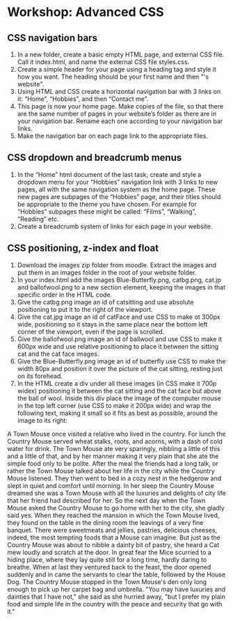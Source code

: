 # Workshop: Advanced CSS

## CSS navigation bars

1)	In a new folder, create a basic empty HTML page, and external CSS file. Call it index.html, and name the external CSS file styles.css.
2)	Create a simple header for your page using a heading tag and style it how you want. The heading should be your first name and then "'s website".
3)	Using HTML and CSS create a horizontal navigation bar with 3 links on it: “Home”, “Hobbies”, and then “Contact me”.
4)	This page is now your home page. Make copies of the file, so that there are the same number of pages in your website’s folder as there are in your navigation bar. Rename each one according to your navigation bar links.
5)	Make the navigation bar on each page link to the appropriate files.

## CSS dropdown and breadcrumb menus

1)	In the “Home” html document of the last task, create and style a dropdown menu for your “Hobbies” navigation link with 3 links to new pages, all with the same navigation system as the home page. These new pages are subpages of the “Hobbies” page, and their titles should be appropriate to the theme you have chosen. For example for “Hobbies” subpages these might be called: “Films”, “Walking”, “Reading” etc.
2)	Create a breadcrumb system of links for each page in your website. 

## CSS positioning, z-index and float

1)	Download the images zip folder from moodle. Extract the images and put them in an images folder in the root of your website folder.
2)	In your index.html add the images Blue-Butterfly.png, catbg.png, cat.jp and ballofwool.png to a new section element, keeping the images in that specific order in the HTML code.
3)	Give the catbg.png image an id of catsitting and use absolute positioning to put it to the right of the viewport.
4)	Give the cat.jpg image an id of catFace and use CSS to make ot 300px wide, positioning so it stays in the same place near the bottom left corner of the viewport, even if the page is scrolled.
5)	Give the ballofwool.png image an id of ballwool and use CSS to make it 600px wide and use relative positioning to place it between the sitting cat and the cat face images.
6)	Give the Blue-Butterfly.png image an id of butterfly use CSS to make the width 80px and position it over the picture of the cat sitting, resting just on its forehead.
7)   In the HTML create a div under all these images (in CSS make it 700p widex) positioning it between the cat sitting and the cat face but above the ball of wool. Inside this div place the image of the computer mouse in the top left corner (use CSS to make it 200px wide) and wrap the following text, making it small so it fits as best as possible, around the image to its right:  

A Town Mouse once visited a relative who lived in the country. For lunch the Country Mouse served wheat stalks, roots, and acorns, with a dash of cold water for drink. The Town Mouse ate very sparingly, nibbling a little of this and a little of that, and by her manner making it very plain that she ate the simple food only to be polite. After the meal the friends had a long talk, or rather the Town Mouse talked about her life in the city while the Country Mouse listened. They then went to bed in a cozy nest in the hedgerow and slept in quiet and comfort until morning. In her sleep the Country Mouse dreamed she was a Town Mouse with all the luxuries and delights of city life that her friend had described for her. So the next day when the Town Mouse asked the Country Mouse to go home with her to the city, she gladly said yes. When they reached the mansion in which the Town Mouse lived, they found on the table in the dining room the leavings of a very fine banquet. There were sweetmeats and jellies, pastries, delicious cheeses, indeed, the most tempting foods that a Mouse can imagine. But just as the Country Mouse was about to nibble a dainty bit of pastry, she heard a Cat mew loudly and scratch at the door. In great fear the Mice scurried to a hiding place, where they lay quite still for a long time, hardly daring to breathe. When at last they ventured back to the feast, the door opened suddenly and in came the servants to clear the table, followed by the House Dog. The Country Mouse stopped in the Town Mouse's den only long enough to pick up her carpet bag and umbrella. "You may have luxuries and dainties that I have not," she said as she hurried away, "but I prefer my plain food and simple life in the country with the peace and security that go with it."